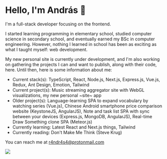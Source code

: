 # Hello, I'm András 👋

I'm a full-stack developer focusing on the frontend.

I started learning programming in elementary school, studied computer science in secondary school, and eventually earned my BSc in computer engineering. However, nothing I learned in school has been as exciting as what I taught myself: web development.

My new personal site is currently under development, and I'm also working on gathering the projects I can and want to publish, along with their code, here. Until then, here is some information about me:
- Current stack(s): TypeScript, React, Node.js, Next.js, Express.js, Vue.js, Redux, Ant Design, Emotion, Tailwind
- Current project(s): Music streaming aggregator site with WebGL visualizations, my new personal ~site~ app
- Older project(s): Language-learning SPA to expand vocabulary by watching series (Vue.js), Chinese Android smartphone price comparison website (KeystoneJS, AngularJS), Note and task list SPA with sync between your devices (Express.js, MongoDB, AngularJS), Real-time Draw Something clone SPA (Meteor.js)
- Currently learning: Latest React and Next.js things, Tailwind
- Currently reading: Don't Make Me Think (Steve Krug)

You can reach me at r4ndr4s4@protonmail.com

![](https://hit.yhype.me/github/profile?user_id=13931659)

<!--
**r4ndr4s4/r4ndr4s4** is a ✨ _special_ ✨ repository because its `README.md` (this file) appears on your GitHub profile.

Here are some ideas to get you started:

- 🔭 I’m currently working on ...
- 🌱 I’m currently learning ...
- 👯 I’m looking to collaborate on ...
- 🤔 I’m looking for help with ...
- 💬 Ask me about ...
- 📫 How to reach me: ...
- 😄 Pronouns: ...
- ⚡ Fun fact: ...
-->
